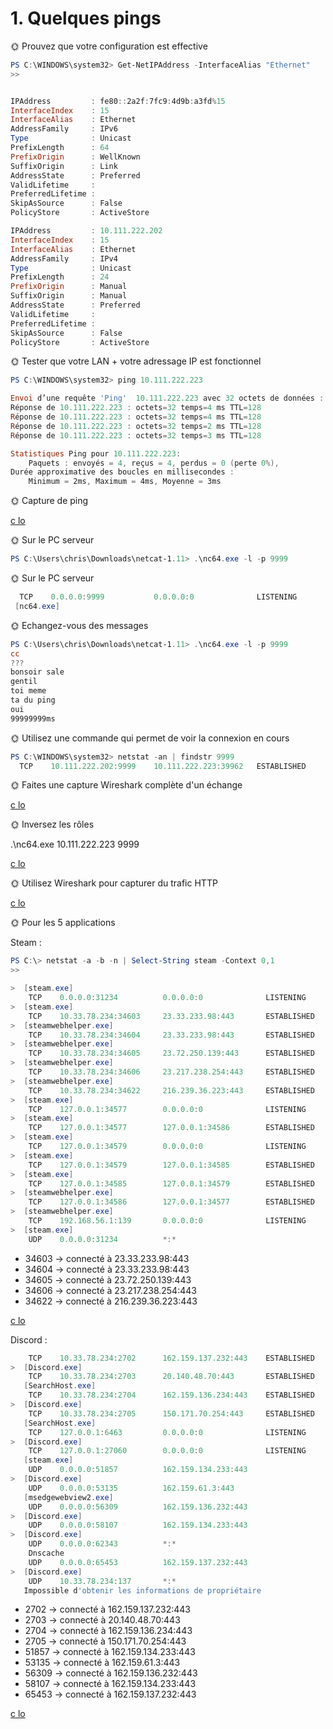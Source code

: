 # 1. Quelques pings
🌞 Prouvez que votre configuration est effective

```powershell
PS C:\WINDOWS\system32> Get-NetIPAddress -InterfaceAlias "Ethernet"
>>


IPAddress         : fe80::2a2f:7fc9:4d9b:a3fd%15
InterfaceIndex    : 15
InterfaceAlias    : Ethernet
AddressFamily     : IPv6
Type              : Unicast
PrefixLength      : 64
PrefixOrigin      : WellKnown
SuffixOrigin      : Link
AddressState      : Preferred
ValidLifetime     :
PreferredLifetime :
SkipAsSource      : False
PolicyStore       : ActiveStore

IPAddress         : 10.111.222.202
InterfaceIndex    : 15
InterfaceAlias    : Ethernet
AddressFamily     : IPv4
Type              : Unicast
PrefixLength      : 24
PrefixOrigin      : Manual
SuffixOrigin      : Manual
AddressState      : Preferred
ValidLifetime     :
PreferredLifetime :
SkipAsSource      : False
PolicyStore       : ActiveStore
```
🌞 Tester que votre LAN + votre adressage IP est fonctionnel

```powershell
PS C:\WINDOWS\system32> ping 10.111.222.223

Envoi d’une requête 'Ping'  10.111.222.223 avec 32 octets de données :
Réponse de 10.111.222.223 : octets=32 temps=4 ms TTL=128
Réponse de 10.111.222.223 : octets=32 temps=4 ms TTL=128
Réponse de 10.111.222.223 : octets=32 temps=2 ms TTL=128
Réponse de 10.111.222.223 : octets=32 temps=3 ms TTL=128

Statistiques Ping pour 10.111.222.223:
    Paquets : envoyés = 4, reçus = 4, perdus = 0 (perte 0%),
Durée approximative des boucles en millisecondes :
    Minimum = 2ms, Maximum = 4ms, Moyenne = 3ms
```
🌞 Capture de ping

[c lo](./ping.pcapng)

🌞 Sur le PC serveur

```powershell
PS C:\Users\chris\Downloads\netcat-1.11> .\nc64.exe -l -p 9999
```

🌞 Sur le PC serveur

```powershell
  TCP    0.0.0.0:9999           0.0.0.0:0              LISTENING
 [nc64.exe]
```

🌞 Echangez-vous des messages

```powershell
PS C:\Users\chris\Downloads\netcat-1.11> .\nc64.exe -l -p 9999
cc
???
bonsoir sale
gentil
toi meme
ta du ping
oui
99999999ms
```
🌞 Utilisez une commande qui permet de voir la connexion en cours

```powershell
PS C:\WINDOWS\system32> netstat -an | findstr 9999
  TCP    10.111.222.202:9999    10.111.222.223:39962   ESTABLISHED
```

🌞 Faites une capture Wireshark complète d'un échange

[c lo](./netcat1.pcapng)

🌞 Inversez les rôles

.\nc64.exe 10.111.222.223 9999

[c lo](./netcat2.pcapng)

🌞 Utilisez Wireshark pour capturer du trafic HTTP

[c lo](./traficHTTP.pcapng)

🌞 Pour les 5 applications

Steam :

```powershell
PS C:\> netstat -a -b -n | Select-String steam -Context 0,1
>>

>  [steam.exe]
    TCP    0.0.0.0:31234          0.0.0.0:0              LISTENING
>  [steam.exe]
    TCP    10.33.78.234:34603     23.33.233.98:443       ESTABLISHED
>  [steamwebhelper.exe]
    TCP    10.33.78.234:34604     23.33.233.98:443       ESTABLISHED
>  [steamwebhelper.exe]
    TCP    10.33.78.234:34605     23.72.250.139:443      ESTABLISHED
>  [steamwebhelper.exe]
    TCP    10.33.78.234:34606     23.217.238.254:443     ESTABLISHED
>  [steamwebhelper.exe]
    TCP    10.33.78.234:34622     216.239.36.223:443     ESTABLISHED
>  [steam.exe]
    TCP    127.0.0.1:34577        0.0.0.0:0              LISTENING
>  [steam.exe]
    TCP    127.0.0.1:34577        127.0.0.1:34586        ESTABLISHED
>  [steam.exe]
    TCP    127.0.0.1:34579        0.0.0.0:0              LISTENING
>  [steam.exe]
    TCP    127.0.0.1:34579        127.0.0.1:34585        ESTABLISHED
>  [steam.exe]
    TCP    127.0.0.1:34585        127.0.0.1:34579        ESTABLISHED
>  [steamwebhelper.exe]
    TCP    127.0.0.1:34586        127.0.0.1:34577        ESTABLISHED
>  [steamwebhelper.exe]
    TCP    192.168.56.1:139       0.0.0.0:0              LISTENING
>  [steam.exe]
    UDP    0.0.0.0:31234          *:*
```
- 34603 → connecté à 23.33.233.98:443
- 34604 → connecté à 23.33.233.98:443
- 34605 → connecté à 23.72.250.139:443
- 34606 → connecté à 23.217.238.254:443
- 34622 → connecté à 216.239.36.223:443

[c lo](./Steam.pcap)

Discord :

```powershell
    TCP    10.33.78.234:2702      162.159.137.232:443    ESTABLISHED
>  [Discord.exe]
    TCP    10.33.78.234:2703      20.140.48.70:443       ESTABLISHED
   [SearchHost.exe]
    TCP    10.33.78.234:2704      162.159.136.234:443    ESTABLISHED
>  [Discord.exe]
    TCP    10.33.78.234:2705      150.171.70.254:443     ESTABLISHED
   [SearchHost.exe]
    TCP    127.0.0.1:6463         0.0.0.0:0              LISTENING
>  [Discord.exe]
    TCP    127.0.0.1:27060        0.0.0.0:0              LISTENING
   [steam.exe]
    UDP    0.0.0.0:51857          162.159.134.233:443
>  [Discord.exe]
    UDP    0.0.0.0:53135          162.159.61.3:443
   [msedgewebview2.exe]
    UDP    0.0.0.0:56309          162.159.136.232:443
>  [Discord.exe]
    UDP    0.0.0.0:58107          162.159.134.233:443
>  [Discord.exe]
    UDP    0.0.0.0:62343          *:*
    Dnscache
    UDP    0.0.0.0:65453          162.159.137.232:443
>  [Discord.exe]
    UDP    10.33.78.234:137       *:*
   Impossible d'obtenir les informations de propriétaire
```

- 2702 → connecté à 162.159.137.232:443
- 2703 → connecté à 20.140.48.70:443
- 2704 → connecté à 162.159.136.234:443
- 2705 → connecté à 150.171.70.254:443
- 51857 → connecté à 162.159.134.233:443
- 53135 → connecté à 162.159.61.3:443
- 56309 → connecté à 162.159.136.232:443
- 58107 → connecté à 162.159.134.233:443
- 65453 → connecté à 162.159.137.232:443

[c lo](./discord.pcap)

